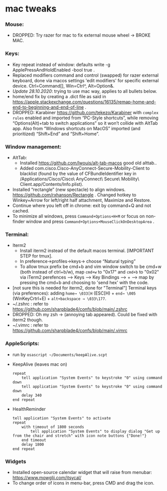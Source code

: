 # mac tweaks
### Mouse:
* DROPPED: Try razer for mac to fix external mouse wheel → BROKE MAC.
### Keys: 
* Key repeat instead of window: defaults write -g ApplePressAndHoldEnabled -bool true  .
* Replaced modifiers command and control (swapped) for razer external keyboard, done via macos settings 'edit modifiers' for specific external device.  Ctrl=Command[], Win=Ctrl^, Alt=Option&.
* *Update 28.10.2020*: trying to use mac way, applies to all bullets below. 
* home/end fix by creating a .dict file as said in https://apple.stackexchange.com/questions/16135/remap-home-and-end-to-beginning-and-end-of-line . 
* DROPPED:  Karabiner https://github.com/tekezo/Karabiner with `complex rules` enabled and imported from “PC-Style shortcuts”, while removing “Options(Alt)+tab to switch applications” so it won’t collide with AltTab app. Also from “Windows shortcuts on MacOS” imported (and prioritized) “Shift+End” and “Shift+Home”.
### Window management:
* AltTab:
	* Installed https://github.com/lwouis/alt-tab-macos   good old alttab..  
	* Added com.cisco.Cisco-AnyConnect-Secure-Mobility-Client to blacklist (found by the value of CFBundleIdentifier key in /Applications/Cisco/Cisco\ AnyConnect\ Secure\ Mobility\ Client.app/Contents/Info.plist).
* Installed “rectangle” (new spectacle) to align windows. https://github.com/rxhanson/Rectangle   . Changed hotkey to Winkey+Arrow for left/right half attachment, Maximize and Restore. 
* Continue where you left off in chrome: exit by command+Q and not cached.
* To minimize all windows, press `Command+Options+H+M` or focus on non-finder window and press `Command+Options+MouseClickOnDesktopArea` . 
### Terminal:
* Iterm2
	* Install iterm2 instead of the default macos terminal. [IMPORTANT STEP for tmux].
	* In preference->profiles->keys-> choose “Natural typing”
	* To allow tmux prefix be cmd+b and vim window switch to be cmd+w (both instead of ctrl+b/w), map `cmd+w` to "0x17" and `cmd+b` to "0x02" via iTerm2 perefences --> Keys --> Key Bindings --> + --> map by pressing the cmd+b and choosing to 'send hex' with the code.
* [not sure this is needed for iterm2, done for "Terminal"] Terminal keys (via preferences): adding `home→ \033[H` (ESC[H) + `end→ \005` (WinKeyCrtrl+E) + `alt+backspace → \033\177`.
* ~/.zshrc : refer to https://github.com/sharpblade4/confs/blob/main/.zshrc
* DROPPED: Oh my zsh → (annoying tab appeared). Could be fixed with iterm2 though.
* ~/.vimrc : refer to https://github.com/sharpblade4/confs/blob/main/.vimrc
### AppleScripts:
* run by `osascript ~/Documents/keepAlive.scpt`
* KeepAlive (leaves mac on)
	```
	repeat
		tell application "System Events" to keystroke "0" using command down
		tell application "System Events" to keystroke "0" using command down
		delay 340
	end repeat
	```
	
* HealthReminder
	```
	tell application "System Events" to activate
	repeat
		with timeout of 1800 seconds
			tell application "System Events" to display dialog "Get up from the chair and stretch" with icon note buttons {"Done!"}
		end timeout
		delay 1800
	end repeat
	```
### Widgets
* Installed open-source calendar widget that will raise from menubar: https://www.mowglii.com/itsycal/
* To change order of icons in menu-bar, press CMD and drag the icon. 
